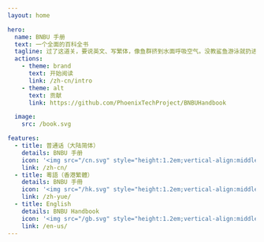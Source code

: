```yaml
---
layout: home

hero:
  name: BNBU 手册
  text: 一个全面的百科全书
  tagline: 过了这道关，要说英文、写繁体，像鱼群挤到水面呼吸空气。没教鲨鱼游泳就扔进大海，没让城市变冷就盼望落雪，把飞机当成流星祈祷，把失火当成福兆祈愿。反正过得了春天，也过不了青春这道险关。
  actions:
    - theme: brand
      text: 开始阅读
      link: /zh-cn/intro
    - theme: alt
      text: 贡献
      link: https://github.com/PhoenixTechProject/BNBUHandbook

  image:
    src: /book.svg

features:
  - title: 普通话（大陆简体）
    details: BNBU 手册
    icon: '<img src="/cn.svg" style="height:1.2em;vertical-align:middle;">'
    link: /zh-cn/
  - title: 粵語（香港繁體）
    details: BNBU 手冊
    icon: '<img src="/hk.svg" style="height:1.2em;vertical-align:middle;">'
    link: /zh-yue/
  - title: English
    details: BNBU Handbook
    icon: '<img src="/gb.svg" style="height:1.2em;vertical-align:middle;">'
    link: /en-us/
---
```

